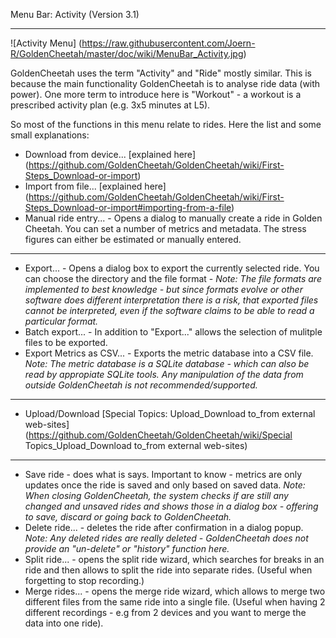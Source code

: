 Menu Bar: Activity (Version 3.1)
***

![Activity Menu] (https://raw.githubusercontent.com/Joern-R/GoldenCheetah/master/doc/wiki/MenuBar_Activity.jpg)

GoldenCheetah uses the term "Activity" and "Ride" mostly similar. This is because the main functionality GoldenCheetah is to analyse ride data (with power). One more term to introduce here is "Workout" - a workout is a prescribed activity plan (e.g. 3x5 minutes at L5).

So most of the functions in this menu relate to rides. Here the list and some small explanations:

* Download from device... [explained here] (https://github.com/GoldenCheetah/GoldenCheetah/wiki/First-Steps_Download-or-import)
* Import from file... [explained here] (https://github.com/GoldenCheetah/GoldenCheetah/wiki/First-Steps_Download-or-import#importing-from-a-file)
* Manual ride entry... - Opens a dialog to manually create a ride in Golden Cheetah. You can set a number of metrics and metadata. The stress figures can either be estimated or manually entered.

***

* Export... - Opens a dialog box to export the currently selected ride. You can choose the directory and the file format - _Note: The file formats are implemented to best knowledge - but since formats evolve or other software does different interpretation there is a risk, that exported files cannot be interpreted, even if the software claims to be able to read a particular format._
* Batch export... - In addition to "Export..." allows the selection of mulitple files to be exported.
* Export Metrics as CSV... - Exports the metric database into a CSV file. _Note: The metric database is a SQLite database - which can also be read by appropiate SQLite tools. Any manipulation of the data from outside GoldenCheetah is not recommended/supported._

***

* Upload/Download [Special Topics: Upload_Download to_from external web-sites] (https://github.com/GoldenCheetah/GoldenCheetah/wiki/Special Topics_Upload_Download to_from external web-sites)

***

* Save ride - does what is says. Important to know - metrics are only updates once the ride is saved and only based on saved data. _Note: When closing GoldenCheetah, the system checks if are still any changed and unsaved rides and shows those in a dialog box - offering to save, discard or going back to GoldenCheetah._
* Delete ride... - deletes the ride after confirmation in a dialog popup. _Note: Any deleted rides are really deleted - GoldenCheetah does not provide an "un-delete" or "history" function here._
* Split ride... - opens the split ride wizard, which searches for breaks in an ride and then allows to split the ride into separate rides. (Useful when forgetting to stop recording.)
* Merge rides... - opens the merge ride wizard, which allows to merge two different files from the same ride into a single file. (Useful when having 2 different recordings - e.g from 2 devices and you want to merge the data into one ride).
